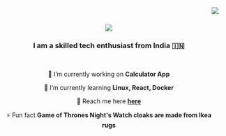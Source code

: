 <img align="right" src="https://visitor-badge.laobi.icu/badge?page_id=CSingh26.CSingh26" />

<h1 align="center">
    <img src="https://readme-typing-svg.herokuapp.com/?font=Righteous&size=35&center=true&vCenter=true&width=500&height=70&duration=4000&lines=Hi+There!+👋;+I'm+Chaitanya+Singh!;" />
</h1>

<h3 align="center">I am a skilled tech enthusiast from India 🇮🇳</h3>

<br/>

<div align="center">
 
 🔭 I’m currently working on **Calculator App**
 
 🌱 I’m currently learning **Linux, React, Docker**

💬 Reach me here **[here](mailto:singh.chaiitanya@gmail.com)**

⚡ Fun fact **Game of Thrones Night's Watch cloaks are made from Ikea rugs**

 </div>